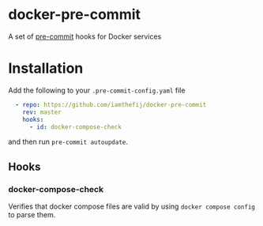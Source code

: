 # docker-pre-commit

A set of [pre-commit](http://pre-commit.com) hooks for Docker services

# Installation

Add the following to your `.pre-commit-config.yaml` file

```yaml
  - repo: https://github.com/iamthefij/docker-pre-commit
    rev: master
    hooks:
      - id: docker-compose-check
```

and then run `pre-commit autoupdate`.


## Hooks

### docker-compose-check
Verifies that docker compose files are valid by using `docker compose config` to parse them.
